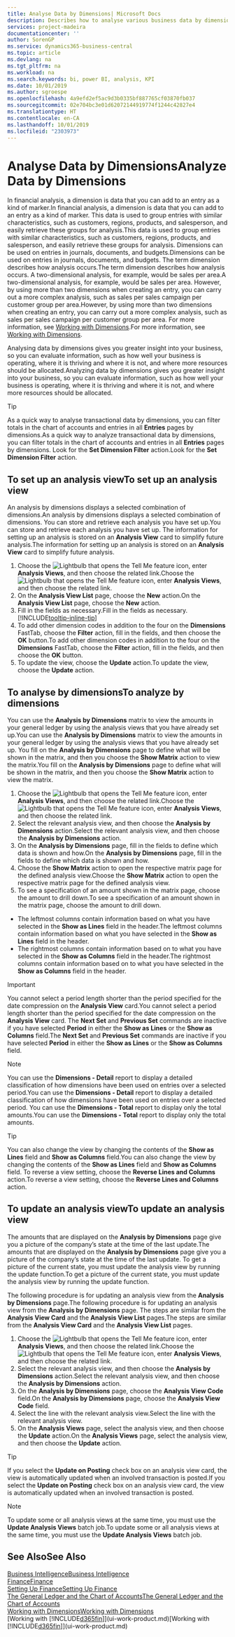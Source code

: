 ```yaml
---
title: Analyse Data by Dimensions| Microsoft Docs
description: Describes how to analyse various business data by dimensions.
services: project-madeira
documentationcenter: ''
author: SorenGP
ms.service: dynamics365-business-central
ms.topic: article
ms.devlang: na
ms.tgt_pltfrm: na
ms.workload: na
ms.search.keywords: bi, power BI, analysis, KPI
ms.date: 10/01/2019
ms.author: sgroespe
ms.openlocfilehash: 4a9efd2ef5ac9d3b0335bf887765cf03870fb037
ms.sourcegitcommit: 02e704bc3e01d62072144919774f1244c42827e4
ms.translationtype: HT
ms.contentlocale: en-CA
ms.lasthandoff: 10/01/2019
ms.locfileid: "2303973"
---
```

#  <a name="analyze-data-by-dimensions"></a><span data-ttu-id="ca78e-103">Analyse Data by Dimensions</span><span class="sxs-lookup"><span data-stu-id="ca78e-103">Analyze Data by Dimensions</span></span>
<span data-ttu-id="ca78e-104">In financial analysis, a dimension is data that you can add to an entry as a kind of marker.</span><span class="sxs-lookup"><span data-stu-id="ca78e-104">In financial analysis, a dimension is data that you can add to an entry as a kind of marker.</span></span> <span data-ttu-id="ca78e-105">This data is used to group entries with similar characteristics, such as customers, regions, products, and salesperson, and easily retrieve these groups for analysis.</span><span class="sxs-lookup"><span data-stu-id="ca78e-105">This data is used to group entries with similar characteristics, such as customers, regions, products, and salesperson, and easily retrieve these groups for analysis.</span></span> <span data-ttu-id="ca78e-106">Dimensions can be used on entries in journals, documents, and budgets.</span><span class="sxs-lookup"><span data-stu-id="ca78e-106">Dimensions can be used on entries in journals, documents, and budgets.</span></span> <span data-ttu-id="ca78e-107">The term dimension describes how analysis occurs.</span><span class="sxs-lookup"><span data-stu-id="ca78e-107">The term dimension describes how analysis occurs.</span></span> <span data-ttu-id="ca78e-108">A two-dimensional analysis, for example, would be sales per area.</span><span class="sxs-lookup"><span data-stu-id="ca78e-108">A two-dimensional analysis, for example, would be sales per area.</span></span> <span data-ttu-id="ca78e-109">However, by using more than two dimensions when creating an entry, you can carry out a more complex analysis, such as sales per sales campaign per customer group per area.</span><span class="sxs-lookup"><span data-stu-id="ca78e-109">However, by using more than two dimensions when creating an entry, you can carry out a more complex analysis, such as sales per sales campaign per customer group per area.</span></span> <span data-ttu-id="ca78e-110">For more information, see [Working with Dimensions](finance-dimensions.md).</span><span class="sxs-lookup"><span data-stu-id="ca78e-110">For more information, see [Working with Dimensions](finance-dimensions.md).</span></span>

<span data-ttu-id="ca78e-111">Analysing data by dimensions gives you greater insight into your business, so you can evaluate information, such as how well your business is operating, where it is thriving and where it is not, and where more resources should be allocated.</span><span class="sxs-lookup"><span data-stu-id="ca78e-111">Analyzing data by dimensions gives you greater insight into your business, so you can evaluate information, such as how well your business is operating, where it is thriving and where it is not, and where more resources should be allocated.</span></span>

> [!TIP]
> <span data-ttu-id="ca78e-112">As a quick way to analyse transactional data by dimensions, you can filter totals in the chart of accounts and entries in all **Entries** pages by dimensions.</span><span class="sxs-lookup"><span data-stu-id="ca78e-112">As a quick way to analyze transactional data by dimensions, you can filter totals in the chart of accounts and entries in all **Entries** pages by dimensions.</span></span> <span data-ttu-id="ca78e-113">Look for the **Set Dimension Filter** action.</span><span class="sxs-lookup"><span data-stu-id="ca78e-113">Look for the **Set Dimension Filter** action.</span></span>

## <a name="to-set-up-an-analysis-view"></a><span data-ttu-id="ca78e-114">To set up an analysis view</span><span class="sxs-lookup"><span data-stu-id="ca78e-114">To set up an analysis view</span></span>  
<span data-ttu-id="ca78e-115">An analysis by dimensions displays a selected combination of dimensions.</span><span class="sxs-lookup"><span data-stu-id="ca78e-115">An analysis by dimensions displays a selected combination of dimensions.</span></span> <span data-ttu-id="ca78e-116">You can store and retrieve each analysis you have set up.</span><span class="sxs-lookup"><span data-stu-id="ca78e-116">You can store and retrieve each analysis you have set up.</span></span> <span data-ttu-id="ca78e-117">The information for setting up an analysis is stored on an **Analysis View** card to simplify future analysis.</span><span class="sxs-lookup"><span data-stu-id="ca78e-117">The information for setting up an analysis is stored on an **Analysis View** card to simplify future analysis.</span></span>  

1. <span data-ttu-id="ca78e-118">Choose the ![Lightbulb that opens the Tell Me feature](media/ui-search/search_small.png "Tell me what you want to do") icon, enter **Analysis Views**, and then choose the related link.</span><span class="sxs-lookup"><span data-stu-id="ca78e-118">Choose the ![Lightbulb that opens the Tell Me feature](media/ui-search/search_small.png "Tell me what you want to do") icon, enter **Analysis Views**, and then choose the related link.</span></span>  
2. <span data-ttu-id="ca78e-119">On the **Analysis View List** page, choose the **New** action.</span><span class="sxs-lookup"><span data-stu-id="ca78e-119">On the **Analysis View List** page, choose the **New** action.</span></span>
3. <span data-ttu-id="ca78e-120">Fill in the fields as necessary.</span><span class="sxs-lookup"><span data-stu-id="ca78e-120">Fill in the fields as necessary.</span></span> [!INCLUDE[tooltip-inline-tip](includes/tooltip-inline-tip_md.md)]
4. <span data-ttu-id="ca78e-121">To add other dimension codes in addition to the four on the **Dimensions** FastTab, choose the **Filter** action, fill in the fields, and then choose the **OK** button.</span><span class="sxs-lookup"><span data-stu-id="ca78e-121">To add other dimension codes in addition to the four on the **Dimensions** FastTab, choose the **Filter** action, fill in the fields, and then choose the **OK** button.</span></span>  
5. <span data-ttu-id="ca78e-122">To update the view, choose the **Update** action.</span><span class="sxs-lookup"><span data-stu-id="ca78e-122">To update the view, choose the **Update** action.</span></span>

## <a name="to-analyze-by-dimensions"></a><span data-ttu-id="ca78e-123">To analyse by dimensions</span><span class="sxs-lookup"><span data-stu-id="ca78e-123">To analyze by dimensions</span></span>
<span data-ttu-id="ca78e-124">You can use the **Analysis by Dimensions** matrix to view the amounts in your general ledger by using the analysis views that you have already set up.</span><span class="sxs-lookup"><span data-stu-id="ca78e-124">You can use the **Analysis by Dimensions** matrix to view the amounts in your general ledger by using the analysis views that you have already set up.</span></span> <span data-ttu-id="ca78e-125">You fill on the **Analysis by Dimensions** page to define what will be shown in the matrix, and then you choose the **Show Matrix** action to view the matrix.</span><span class="sxs-lookup"><span data-stu-id="ca78e-125">You fill on the **Analysis by Dimensions** page to define what will be shown in the matrix, and then you choose the **Show Matrix** action to view the matrix.</span></span>  

1. <span data-ttu-id="ca78e-126">Choose the ![Lightbulb that opens the Tell Me feature](media/ui-search/search_small.png "Tell me what you want to do") icon, enter **Analysis Views**, and then choose the related link.</span><span class="sxs-lookup"><span data-stu-id="ca78e-126">Choose the ![Lightbulb that opens the Tell Me feature](media/ui-search/search_small.png "Tell me what you want to do") icon, enter **Analysis Views**, and then choose the related link.</span></span>  
2. <span data-ttu-id="ca78e-127">Select the relevant analysis view,  and then choose the **Analysis by Dimensions** action.</span><span class="sxs-lookup"><span data-stu-id="ca78e-127">Select the relevant analysis view,  and then choose the **Analysis by Dimensions** action.</span></span>
3. <span data-ttu-id="ca78e-128">On the **Analysis by Dimensions** page, fill in the fields to define which data is shown and how.</span><span class="sxs-lookup"><span data-stu-id="ca78e-128">On the **Analysis by Dimensions** page, fill in the fields to define which data is shown and how.</span></span>
4. <span data-ttu-id="ca78e-129">Choose the **Show Matrix** action to open the respective matrix page for the defined analysis view.</span><span class="sxs-lookup"><span data-stu-id="ca78e-129">Choose the **Show Matrix** action to open the respective matrix page for the defined analysis view.</span></span>
5. <span data-ttu-id="ca78e-130">To see a specification of an amount shown in the matrix page, choose the amount to drill down.</span><span class="sxs-lookup"><span data-stu-id="ca78e-130">To see a specification of an amount shown in the matrix page, choose the amount to drill down.</span></span>  

- <span data-ttu-id="ca78e-131">The leftmost columns contain information based on what you have selected in the **Show as Lines** field in the header.</span><span class="sxs-lookup"><span data-stu-id="ca78e-131">The leftmost columns contain information based on what you have selected in the **Show as Lines** field in the header.</span></span>  
- <span data-ttu-id="ca78e-132">The rightmost columns contain information based on to what you have selected in the **Show as Columns** field in the header.</span><span class="sxs-lookup"><span data-stu-id="ca78e-132">The rightmost columns contain information based on to what you have selected in the **Show as Columns** field in the header.</span></span>

> [!IMPORTANT]  
>   <span data-ttu-id="ca78e-133">You cannot select a period length shorter than the period specified for the date compression on the **Analysis View** card.</span><span class="sxs-lookup"><span data-stu-id="ca78e-133">You cannot select a period length shorter than the period specified for the date compression on the **Analysis View** card.</span></span> <span data-ttu-id="ca78e-134">The **Next Set** and **Previous Set** commands are inactive if you have selected **Period** in either the **Show as Lines** or the **Show as Columns** field.</span><span class="sxs-lookup"><span data-stu-id="ca78e-134">The **Next Set** and **Previous Set** commands are inactive if you have selected **Period** in either the **Show as Lines** or the **Show as Columns** field.</span></span>  

> [!NOTE]  
>   <span data-ttu-id="ca78e-135">You can use the **Dimensions - Detail** report to display a detailed classification of how dimensions have been used on entries over a selected period.</span><span class="sxs-lookup"><span data-stu-id="ca78e-135">You can use the **Dimensions - Detail** report to display a detailed classification of how dimensions have been used on entries over a selected period.</span></span> <span data-ttu-id="ca78e-136">You can use the **Dimensions - Total** report to display only the total amounts.</span><span class="sxs-lookup"><span data-stu-id="ca78e-136">You can use the **Dimensions - Total** report to display only the total amounts.</span></span>  

> [!TIP]  
>   <span data-ttu-id="ca78e-137">You can also change the view by changing the contents of the **Show as Lines** field and **Show as Columns** field.</span><span class="sxs-lookup"><span data-stu-id="ca78e-137">You can also change the view by changing the contents of the **Show as Lines** field and **Show as Columns** field.</span></span> <span data-ttu-id="ca78e-138">To reverse a view setting, choose the **Reverse Lines and Columns** action.</span><span class="sxs-lookup"><span data-stu-id="ca78e-138">To reverse a view setting, choose the **Reverse Lines and Columns** action.</span></span>

## <a name="to-update-an-analysis-view"></a><span data-ttu-id="ca78e-139">To update an analysis view</span><span class="sxs-lookup"><span data-stu-id="ca78e-139">To update an analysis view</span></span>  
<span data-ttu-id="ca78e-140">The amounts that are displayed on the **Analysis by Dimensions** page give you a picture of the company’s state at the time of the last update.</span><span class="sxs-lookup"><span data-stu-id="ca78e-140">The amounts that are displayed on the **Analysis by Dimensions** page give you a picture of the company’s state at the time of the last update.</span></span> <span data-ttu-id="ca78e-141">To get a picture of the current state, you must update the analysis view by running the update function.</span><span class="sxs-lookup"><span data-stu-id="ca78e-141">To get a picture of the current state, you must update the analysis view by running the update function.</span></span>

<span data-ttu-id="ca78e-142">The following procedure is for updating an analysis view from the **Analysis by Dimensions** page.</span><span class="sxs-lookup"><span data-stu-id="ca78e-142">The following procedure is for updating an analysis view from the **Analysis by Dimensions** page.</span></span> <span data-ttu-id="ca78e-143">The steps are similar from the **Analysis View Card** and the **Analysis View List** pages.</span><span class="sxs-lookup"><span data-stu-id="ca78e-143">The steps are similar from the **Analysis View Card** and the **Analysis View List** pages.</span></span>  

1. <span data-ttu-id="ca78e-144">Choose the ![Lightbulb that opens the Tell Me feature](media/ui-search/search_small.png "Tell me what you want to do") icon, enter **Analysis Views**, and then choose the related link.</span><span class="sxs-lookup"><span data-stu-id="ca78e-144">Choose the ![Lightbulb that opens the Tell Me feature](media/ui-search/search_small.png "Tell me what you want to do") icon, enter **Analysis Views**, and then choose the related link.</span></span>
2. <span data-ttu-id="ca78e-145">Select the relevant analysis view,  and then choose the **Analysis by Dimensions** action.</span><span class="sxs-lookup"><span data-stu-id="ca78e-145">Select the relevant analysis view,  and then choose the **Analysis by Dimensions** action.</span></span>
2. <span data-ttu-id="ca78e-146">On the **Analysis by Dimensions** page, choose the **Analysis View Code** field.</span><span class="sxs-lookup"><span data-stu-id="ca78e-146">On the **Analysis by Dimensions** page, choose the **Analysis View Code** field.</span></span>  
3. <span data-ttu-id="ca78e-147">Select the line with the relevant analysis view.</span><span class="sxs-lookup"><span data-stu-id="ca78e-147">Select the line with the relevant analysis view.</span></span>  
4. <span data-ttu-id="ca78e-148">On the **Analysis Views** page, select the analysis view, and then choose the **Update** action.</span><span class="sxs-lookup"><span data-stu-id="ca78e-148">On the **Analysis Views** page, select the analysis view, and then choose the **Update** action.</span></span>  

> [!TIP]  
>   <span data-ttu-id="ca78e-149">If you select the **Update on Posting** check box on an analysis view card, the view is automatically updated when an involved transaction is posted.</span><span class="sxs-lookup"><span data-stu-id="ca78e-149">If you select the **Update on Posting** check box on an analysis view card, the view is automatically updated when an involved transaction is posted.</span></span>

> [!NOTE]  
>   <span data-ttu-id="ca78e-150">To update some or all analysis views at the same time, you must use the **Update Analysis Views** batch job.</span><span class="sxs-lookup"><span data-stu-id="ca78e-150">To update some or all analysis views at the same time, you must use the **Update Analysis Views** batch job.</span></span>  

## <a name="see-also"></a><span data-ttu-id="ca78e-151">See Also</span><span class="sxs-lookup"><span data-stu-id="ca78e-151">See Also</span></span>
[<span data-ttu-id="ca78e-152">Business Intelligence</span><span class="sxs-lookup"><span data-stu-id="ca78e-152">Business Intelligence</span></span>](bi.md)  
[<span data-ttu-id="ca78e-153">Finance</span><span class="sxs-lookup"><span data-stu-id="ca78e-153">Finance</span></span>](finance.md)  
[<span data-ttu-id="ca78e-154">Setting Up Finance</span><span class="sxs-lookup"><span data-stu-id="ca78e-154">Setting Up Finance</span></span>](finance-setup-finance.md)  
[<span data-ttu-id="ca78e-155">The General Ledger and the Chart of Accounts</span><span class="sxs-lookup"><span data-stu-id="ca78e-155">The General Ledger and the Chart of Accounts</span></span>](finance-general-ledger.md)  
[<span data-ttu-id="ca78e-156">Working with Dimensions</span><span class="sxs-lookup"><span data-stu-id="ca78e-156">Working with Dimensions</span></span>](finance-dimensions.md)  
<span data-ttu-id="ca78e-157">[Working with [!INCLUDE[d365fin](includes/d365fin_md.md)]](ui-work-product.md)</span><span class="sxs-lookup"><span data-stu-id="ca78e-157">[Working with [!INCLUDE[d365fin](includes/d365fin_md.md)]](ui-work-product.md)</span></span>  
